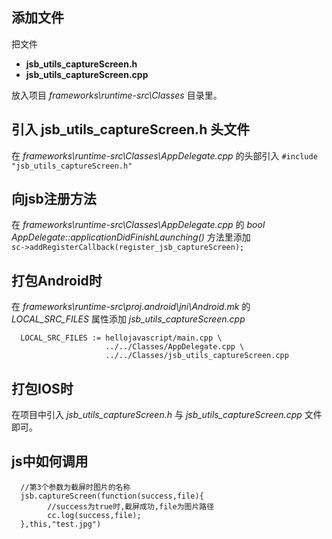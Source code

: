添加文件
---
把文件
* **jsb_utils_captureScreen.h**
* **jsb_utils_captureScreen.cpp**

放入项目 *frameworks\runtime-src\Classes* 目录里。

引入 **jsb_utils_captureScreen.h** 头文件
---
在 *frameworks\runtime-src\Classes\AppDelegate.cpp* 的头部引入 `#include "jsb_utils_captureScreen.h"`

向jsb注册方法
---
在 *frameworks\runtime-src\Classes\AppDelegate.cpp* 的 *bool AppDelegate::applicationDidFinishLaunching()* 方法里添加  
`sc->addRegisterCallback(register_jsb_captureScreen);`


打包Android时
---
在 *frameworks\runtime-src\proj.android\jni\Android.mk* 的 *LOCAL_SRC_FILES* 属性添加 *jsb_utils_captureScreen.cpp*

      LOCAL_SRC_FILES := hellojavascript/main.cpp \
                         ../../Classes/AppDelegate.cpp \
                         ../../Classes/jsb_utils_captureScreen.cpp 
                         
打包IOS时
---
在项目中引入 *jsb_utils_captureScreen.h* 与 *jsb_utils_captureScreen.cpp* 文件即可。

js中如何调用
---
      //第3个参数为截屏时图片的名称
      jsb.captureScreen(function(success,file){
            //success为true时,截屏成功,file为图片路径
            cc.log(success,file);
      },this,"test.jpg")
      
      
